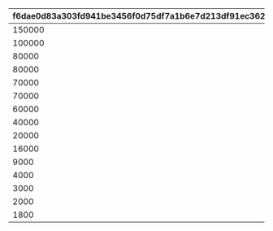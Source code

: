 |f6dae0d83a303fd941be3456f0d75df7a1b6e7d213df91ec362615a81445eabb|9ca4e2feb3d826e2d32f4b129590a5d023621712e9c7e204f02c2463a017a327|02742ffd815129fec21b7a1089bed0de00fab640c32dd71c31d5c3e3a277939a|65d564574e9619877de3463d0b6301268b8ebe25f9f2d1aa7e4a31b4a02b09c8|1a93bbbf7347156594d08f6c2decea2ab17d181f9b576f8501fe840c9f56cf14|977680ab803429e7265ff2288a8dc89108f4a3b13f69557a09e58bec8345d927|73858ae36d63b6227c49e2e4fb90b6b09d6ee639a65253df462474c968cefba5|212054fd80cf37ab1c95403f2f1d74e92e526750a341bec954f96e1f334acddd|d69bf91e37af2006e23721122ccfdf671340f54c11185771697e014f31d24dac|a0057304bea7b64053f21c54810165499ea3fdb4c07fa63cb3e0b504b265b407|ffcfbfd15a161121717ded5b00cd2e2d8dedc8e6e1fe0bb82c6417a203cc3797|841c8c3ba27ec82276de312f5568b2253ea8b8df4e03131fae97642edf64489f|9fa7b626e1712547c52767c9037299cd56331d7a5164157ddc957a4524e4cc8e|82a686cdc0b1f1088309b4ee391ff8cf4150980a87d1d69778946c102c070ad7|dd877db81ae3ccb726a161f2d099863e363520e3e598c92d76ed4140bbe9bdfd|87fff12c03a3c87835476e5adb4d1c3eafad68ec19552fd323ec99c589e56aaf|16e9cfe31aa0c458b00db4fcb299b55e7f971009824710f7f199990b8497569f|86a9afa1ec89284adfc8f7d8c5059d6e9a5832678d850297a5f25bb8a791d462|
| --- | --- | --- | --- | --- | --- | --- | --- | --- | --- | --- | --- | --- | --- | --- | --- | --- | --- |
|150000|0|12|20003|1|94002|1|5|20|22003|2|8|2|150|0|5|0|91002|
|100000|0|12|20003|2|94002|6|9|15|22003|2|8|2|145|0|2|0|91002|
|80000|0|12|20003|3|94002|10|19|11|22002|2|8|2|140|0|5|0|91002|
|80000|0|12|20003|4|94002|20|29|10|22002|2|8|2|130|0|5|0|91002|
|70000|0|12|20003|5|94002|30|39|9|22002|2|8|2|120|0|4|0|91002|
|70000|0|12|20003|6|94002|40|49|8|22002|2|8|2|110|0|4|0|91002|
|60000|0|12|20003|7|94002|50|99|7|22002|2|8|2|100|0|3|0|91002|
|40000|0|12|20003|8|94002|100|499|2|22002|2|8|2|80|0|2|0|91002|
|20000|0|12|20002|9|94002|500|999|7|22002|2|8|2|50|0|1|0|91002|
|16000|0|12|20002|10|94002|1000|4999|4|22001|2|8|2|20|0|3|0|91002|
|9000|0|12|20002|11|94002|5000|9999|3|22001|2|8|2|15|0|2|0|91002|
|4000|0|12|20001|12|94002|10000|11999|8|22001|2|8|2|10|0|1|0|91002|
|3000|0|12|20001|13|94002|12000|13999|7|22001|2|8|2|5|0|1|0|91002|
|2000|0|12|20001|14|94002|14000|14999|6|22001|2|8|2|4|0|1|0|91002|
|1800|0|12|20001|15|94002|15000|30000|5|22001|2|8|2|3|0|1|0|91002|